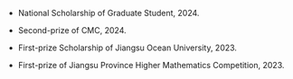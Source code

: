 - National Scholarship of Graduate Student, 2024.

- Second-prize of CMC, 2024.

- First-prize Scholarship of Jiangsu Ocean University, 2023.

- First-prize of Jiangsu Province Higher Mathematics Competition, 2023.
